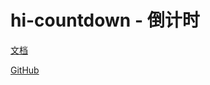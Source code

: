 # hi-countdown - 倒计时

[文档](https://chenshuangxinxi.github.io/hi-uniapp-ui-guide/components/countdown.html)

[GitHub](https://github.com/ChenShuangXinXi/hi-uniapp-ui)
